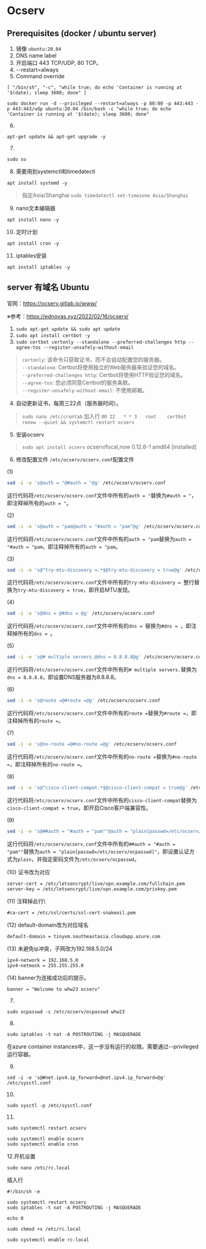 # Ocserv

## Prerequisites (docker / ubuntu server)
1. 镜像 ```ubuntu:20.04```
2. DNS name label
3. 开启端口 443 TCP/UDP, 80 TCP。
4. --restart=always
5. Command override
```
[ "/bin/sh", "-c", "while true; do echo 'Container is running at '$(date); sleep 3600; done" ]
```
```
sudo docker run -d --privileged --restart=always -p 80:80 -p 443:443 -p 443:443/udp ubuntu:20.04 /bin/bash -c "while true; do echo 'Container is running at '$(date); sleep 3600; done"
```

6. 
```
apt-get update && apt-get upgrade -y
```

7.
```
sudo su
```

8. 需要用到systemctl和timedatectl
```
apt install systemd -y
```
> 指定Asia/Shanghai ```sudo timedatectl set-timezone Asia/Shanghai```

9. nano文本编辑器
```
apt install nano -y
```

10. 定时计划
```
apt install cron -y
```

11. iptables安装
```
apt install iptables -y
```

## server 有域名 Ubuntu
官网：https://ocserv.gitlab.io/www/

※参考：https://ednovas.xyz/2022/02/16/ocserv/

1. `sudo apt-get update && sudo apt update`
2. `sudo apt install certbot -y`
3. `sudo certbot certonly --standalone --preferred-challenges http --agree-tos --register-unsafely-without-email` 
> `certonly`: 该命令只获取证书，而不会自动配置您的服务器。\
> `--standalone`: Certbot将使用独立的Web服务器来验证您的域名。\
> `--preferred-challenges http`: Certbot将使用HTTP验证您的域名。\
> `--agree-tos`: 您必须同意Certbot的服务条款。\
> `--register-unsafely-without-email`: 不使用邮箱。
4. 自动更新证书，每周三22点（服务器时间）。
> `sudo nano /etc/crontab` 加入行
> `00 22   * * 3   root    certbot renew --quiet && systemctl restart ocserv`
5. 安装ocserv
> `sudo apt install ocserv` ocserv/focal,now 0.12.6-1 amd64 [installed]
6. 修改配置文件
`/etc/ocserv/ocserv.conf`配置文件

(1)
```bash
sed -i -e 's@auth = "@#auth = "@g' /etc/ocserv/ocserv.conf
```
这行代码将`/etc/ocserv/ocserv.conf`文件中所有的`auth = "`替换为`#auth = "`，即注释掉所有的`auth = "`。

(2)
```bash
sed -i -e 's@auth = "pam@auth = "#auth = "pam"@g' /etc/ocserv/ocserv.conf
```
这行代码将`/etc/ocserv/ocserv.conf`文件中所有的`auth = "pam`替换为`auth = "#auth = "pam`，即注释掉所有的`auth = "pam`。

(3)
```bash
sed -i -e 's@^try-mtu-discovery =.*$@try-mtu-discovery = true@g' /etc/ocserv/ocserv.conf
```
这行代码将`/etc/ocserv/ocserv.conf`文件中所有的`try-mtu-discovery = `整行替换为`try-mtu-discovery = true`，即开启MTU发现。

(4)
```bash
sed -i -e 's@dns = @#dns = @g' /etc/ocserv/ocserv.conf
```
这行代码将`/etc/ocserv/ocserv.conf`文件中所有的`dns = `替换为`#dns = `，即注释掉所有的`dns = `。

(5)
```bash
sed -i -e 's@# multiple servers.@dns = 8.8.8.8@g' /etc/ocserv/ocserv.conf
```
这行代码将`/etc/ocserv/ocserv.conf`文件中所有的`# multiple servers.`替换为`dns = 8.8.8.8`，即设置DNS服务器为8.8.8.8。

(6)
```bash
sed -i -e 's@route =@#route =@g' /etc/ocserv/ocserv.conf
```
这行代码将`/etc/ocserv/ocserv.conf`文件中所有的`route =`替换为`#route =`，即注释掉所有的`route =`。

(7)
```bash
sed -i -e 's@no-route =@#no-route =@g' /etc/ocserv/ocserv.conf
```
这行代码将`/etc/ocserv/ocserv.conf`文件中所有的`no-route =`替换为`#no-route =`，即注释掉所有的`no-route =`。

(8)
```bash
sed -i -e 's@^cisco-client-compat.*$@cisco-client-compat = true@g' /etc/ocserv/ocserv.conf
```
这行代码将`/etc/ocserv/ocserv.conf`文件中所有的`cisco-client-compat`替换为`cisco-client-compat = true`，即开启Cisco客户端兼容性。

(9)
```bash
sed -i -e 's@##auth = "#auth = "pam""@auth = "plain[passwd=/etc/ocserv/ocpasswd]"@g' /etc/ocserv/ocserv.conf
```
这行代码将`/etc/ocserv/ocserv.conf`文件中所有的`##auth = "#auth = "pam""`替换为`auth = "plain[passwd=/etc/ocserv/ocpasswd]"`，即设置认证方式为`plain`，并指定密码文件为`/etc/ocserv/ocpasswd`。

(10)
证书改为对应
```
server-cert = /etc/letsencrypt/live/vpn.example.com/fullchain.pem
server-key = /etc/letsencrypt/live/vpn.example.com/privkey.pem
```

(11)
注释掉此行\
```
#ca-cert = /etc/ssl/certs/ssl-cert-snakeoil.pem
```

(12)
default-domain改为对应域名
```
default-domain = tinyvm.southeastasia.cloudapp.azure.com
```

(13)
未避免ip冲突，子网改为192.168.5.0/24
```
ipv4-network = 192.168.5.0
ipv4-netmask = 255.255.255.0
```

(14)
banner为连接成功后的提示。
```
banner = "Welcome to whw23 ocserv"
```

7. 
```
sudo ocpasswd -c /etc/ocserv/ocpasswd whw23
```

8. 
```
sudo iptables -t nat -A POSTROUTING -j MASQUERADE
``` 
在azure container instances中，这一步没有运行的权限。需要通过--privileged运行容器。

9. 
```
sed -i -e 's@#net.ipv4.ip_forward=@net.ipv4.ip_forward=@g' /etc/sysctl.conf
```

10. 
```
sudo sysctl -p /etc/sysctl.conf
```

11. 
```
sudo systemctl restart ocserv
```
```
sudo systemctl enable ocserv
sudo systemctl enable cron
```

12.开机设置
```
sudo nano /etc/rc.local
```
插入行
```
#!/bin/sh -e

sudo systemctl restart ocserv
sudo iptables -t nat -A POSTROUTING -j MASQUERADE

echo 0
```
```
sudo chmod +x /etc/rc.local
```
```
sudo systemctl enable rc-local
```
